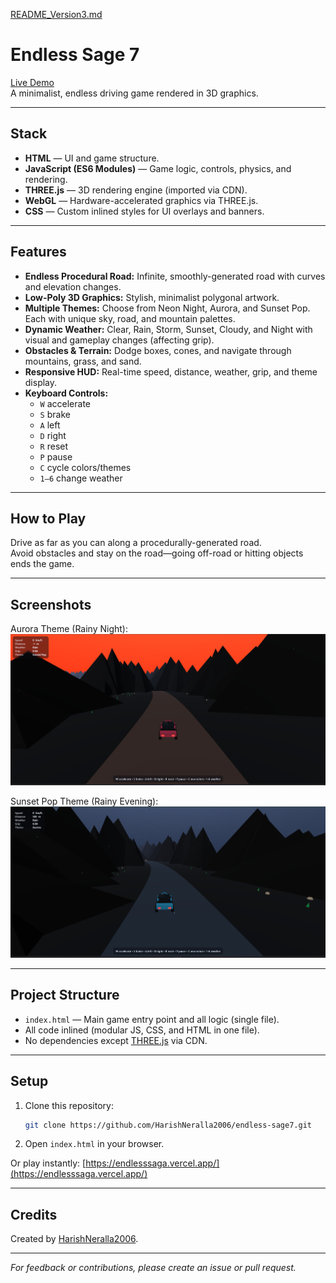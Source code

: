 [README_Version3.md](https://github.com/user-attachments/files/21705669/README_Version3.md)
# Endless Sage 7

[Live Demo](https://endlesssaga.vercel.app/)  
A minimalist, endless driving game rendered in 3D graphics.

---

## Stack

- **HTML** — UI and game structure.
- **JavaScript (ES6 Modules)** — Game logic, controls, physics, and rendering.
- **THREE.js** — 3D rendering engine (imported via CDN).
- **WebGL** — Hardware-accelerated graphics via THREE.js.
- **CSS** — Custom inlined styles for UI overlays and banners.

---

## Features

- **Endless Procedural Road:** Infinite, smoothly-generated road with curves and elevation changes.
- **Low-Poly 3D Graphics:** Stylish, minimalist polygonal artwork.
- **Multiple Themes:** Choose from Neon Night, Aurora, and Sunset Pop. Each with unique sky, road, and mountain palettes.
- **Dynamic Weather:** Clear, Rain, Storm, Sunset, Cloudy, and Night with visual and gameplay changes (affecting grip).
- **Obstacles & Terrain:** Dodge boxes, cones, and navigate through mountains, grass, and sand.
- **Responsive HUD:** Real-time speed, distance, weather, grip, and theme display.
- **Keyboard Controls:**  
  - `W` accelerate  
  - `S` brake  
  - `A` left  
  - `D` right  
  - `R` reset  
  - `P` pause  
  - `C` cycle colors/themes  
  - `1–6` change weather

---

## How to Play

Drive as far as you can along a procedurally-generated road.  
Avoid obstacles and stay on the road—going off-road or hitting objects ends the game.

---

## Screenshots

Aurora Theme (Rainy Night):  
![Aurora Theme](screenshots/image1.png)

Sunset Pop Theme (Rainy Evening):  
![Sunset Pop Theme](screenshots/image2.png)


---

## Project Structure

- `index.html` — Main game entry point and all logic (single file).
- All code inlined (modular JS, CSS, and HTML in one file).
- No dependencies except [THREE.js](https://threejs.org/) via CDN.

---

## Setup

1. Clone this repository:
    ```bash
    git clone https://github.com/HarishNeralla2006/endless-sage7.git
    ```
2. Open `index.html` in your browser.

Or play instantly: [https://endlesssaga.vercel.app/](https://endlesssaga.vercel.app/)

---

## Credits

Created by [HarishNeralla2006](https://github.com/HarishNeralla2006).

---

*For feedback or contributions, please create an issue or pull request.*

